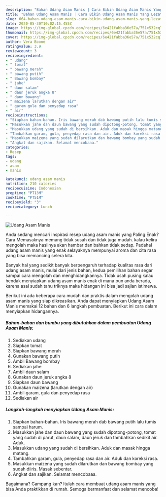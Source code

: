```yaml
---
description: "Bahan Udang Asam Manis | Cara Bikin Udang Asam Manis Yang Lezat Sekali"
title: "Bahan Udang Asam Manis | Cara Bikin Udang Asam Manis Yang Lezat Sekali"
slug: 664-bahan-udang-asam-manis-cara-bikin-udang-asam-manis-yang-lezat-sekali
date: 2020-05-30T10:02:15.455Z
image: https://img-global.cpcdn.com/recipes/6e421fabba36e57a/751x532cq70/udang-asam-manis-foto-resep-utama.jpg
thumbnail: https://img-global.cpcdn.com/recipes/6e421fabba36e57a/751x532cq70/udang-asam-manis-foto-resep-utama.jpg
cover: https://img-global.cpcdn.com/recipes/6e421fabba36e57a/751x532cq70/udang-asam-manis-foto-resep-utama.jpg
author: Vera Boone
ratingvalue: 3.9
reviewcount: 3
recipeingredient:
- " udang"
- " tomat"
- " bawang merah"
- " bawang putih"
- " Bawang bombay"
- " jahe"
- " daun salam"
- " daun jeruk angka 8"
- " daun bawang"
- " maizena larutkan dengan air"
- " garam gula dan penyedap rasa"
- " air"
recipeinstructions:
- "Siapkan bahan-bahan. Iris bawang merah dab bawang putih lalu tumis sampai harum."
- "Masukkan jahe dan daun bawang yang sudah dipotong-potong, tomat yang sudah di parut, daun salam, daun jeruk dan tambahkan sedikit air. Aduk."
- "Masukkan udang yang sudah di bersihkan. Aduk dan masak hingga matang."
- "Tambahkan garam, gula, penyedap rasa dan air. Aduk dan koreksi rasa."
- "Masukkan maizena yang sudah dilarutkan dan bawang bombay yang sudah diiris. Masak sebentar."
- "Angkat dan sajikan. Selamat mencobaaa."
categories:
- Resep
tags:
- udang
- asam
- manis

katakunci: udang asam manis 
nutrition: 210 calories
recipecuisine: Indonesian
preptime: "PT13M"
cooktime: "PT51M"
recipeyield: "3"
recipecategory: Lunch

---
```



![Udang Asam Manis](https://img-global.cpcdn.com/recipes/6e421fabba36e57a/751x532cq70/udang-asam-manis-foto-resep-utama.jpg)

Anda sedang mencari inspirasi resep udang asam manis yang Paling Enak? Cara Memasaknya memang tidak susah dan tidak juga mudah. kalau keliru mengolah maka hasilnya akan hambar dan bahkan tidak sedap. Padahal udang asam manis yang enak selayaknya mempunyai aroma dan cita rasa yang bisa memancing selera kita.



Banyak hal yang sedikit banyak berpengaruh terhadap kualitas rasa dari udang asam manis, mulai dari jenis bahan, kedua pemilihan bahan segar sampai cara mengolah dan menghidangkannya. Tidak usah pusing kalau hendak menyiapkan udang asam manis enak di mana pun anda berada, karena asal sudah tahu triknya maka hidangan ini bisa jadi sajian istimewa.


Berikut ini ada beberapa cara mudah dan praktis dalam mengolah udang asam manis yang siap dikreasikan. Anda dapat menyiapkan Udang Asam Manis memakai 12 bahan dan 6 langkah pembuatan. Berikut ini cara dalam menyiapkan hidangannya.

<!--inarticleads1-->

##### Bahan-bahan dan bumbu yang dibutuhkan dalam pembuatan Udang Asam Manis:

1. Sediakan  udang
1. Siapkan  tomat
1. Siapkan  bawang merah
1. Gunakan  bawang putih
1. Ambil  Bawang bombay
1. Sediakan  jahe
1. Ambil  daun salam
1. Gunakan  daun jeruk angka 8
1. Siapkan  daun bawang
1. Gunakan  maizena (larutkan dengan air)
1. Ambil  garam, gula dan penyedap rasa
1. Sediakan  air




<!--inarticleads2-->

##### Langkah-langkah menyiapkan Udang Asam Manis:

1. Siapkan bahan-bahan. Iris bawang merah dab bawang putih lalu tumis sampai harum.
1. Masukkan jahe dan daun bawang yang sudah dipotong-potong, tomat yang sudah di parut, daun salam, daun jeruk dan tambahkan sedikit air. Aduk.
1. Masukkan udang yang sudah di bersihkan. Aduk dan masak hingga matang.
1. Tambahkan garam, gula, penyedap rasa dan air. Aduk dan koreksi rasa.
1. Masukkan maizena yang sudah dilarutkan dan bawang bombay yang sudah diiris. Masak sebentar.
1. Angkat dan sajikan. Selamat mencobaaa.




Bagaimana? Gampang kan? Itulah cara membuat udang asam manis yang bisa Anda praktikkan di rumah. Semoga bermanfaat dan selamat mencoba!
